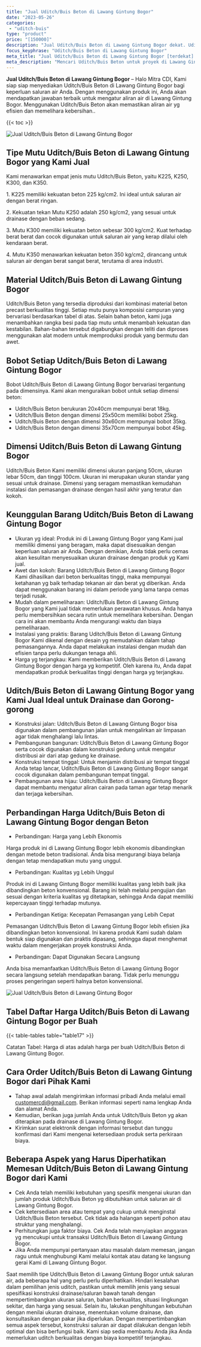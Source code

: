 ```yaml
---
title: "Jual Uditch/Buis Beton di Lawang Gintung Bogor"
date: "2023-05-26"
categories:
 - "uditch-buis"
type: "product"
price: "[150000]"
description: "Jual Uditch/Buis Beton di Lawang Gintung Bogor dekat. Uditch/Buis Beton ini umumnya digunakan dalam proyek konstruksi sebagai sistem pembuangan air yang efisien dan tahan lama. Silakan kontak kami untuk informasi lebih lanjut."
focus_keyphrase: "Uditch/Buis Beton di Lawang Gintung Bogor"
meta_title: "Jual Uditch/Buis Beton di Lawang Gintung Bogor [terdekat] - CDI"
meta_description: "Mencari Uditch/Buis Beton untuk proyek di Lawang Gintung Bogor? Kami menyediakan Uditch/Buis Beton berkualitas untuk infrastruktur saluran pembuangan. Dapatkan penawaran terbaik sekarang."
---
```


**Jual Uditch/Buis Beton di Lawang Gintung Bogor** – Halo Mitra CDI, Kami siap siap menyediakan Uditch/Buis Beton di Lawang Gintung Bogor bagi keperluan saluran air Anda. Dengan menggunakan produk ini, Anda akan mendapatkan jawaban terbaik untuk mengatur aliran air di Lawang Gintung Bogor. Menggunakan Uditch/Buis Beton akan memastikan aliran air yg efisien dan memelihara kebersihan..

{{< toc >}}

![Jual Uditch/Buis Beton di Lawang Gintung Bogor](/images/uditch-buis/uditch-beton-26.jpg)

## Tipe Mutu Uditch/Buis Beton di Lawang Gintung Bogor yang Kami Jual

Kami menawarkan empat jenis mutu Uditch/Buis Beton, yaitu K225, K250, K300, dan K350.

1\. K225 memiliki kekuatan beton 225 kg/cm2. Ini ideal untuk saluran air dengan berat ringan.

2\. Kekuatan tekan Mutu K250 adalah 250 kg/cm2, yang sesuai untuk drainase dengan beban sedang.

3\. Mutu K300 memiliki kekuatan beton sebesar 300 kg/cm2. Kuat terhadap berat berat dan cocok digunakan untuk saluran air yang kerap dilalui oleh kendaraan berat.

4\. Mutu K350 menawarkan kekuatan beton 350 kg/cm2, dirancang untuk saluran air dengan berat sangat berat, terutama di area industri.

## Material Uditch/Buis Beton di Lawang Gintung Bogor

Uditch/Buis Beton yang tersedia diproduksi dari kombinasi material beton precast berkualitas tinggi. Setiap mutu punya komposisi campuran yang bervariasi berdasarkan tabel di atas. Selain bahan beton, kami juga menambahkan rangka besi pada tiap mutu untuk menambah kekuatan dan kestabilan. Bahan-bahan tersebut digabungkan dengan teliti dan diproses menggunakan alat modern untuk memproduksi produk yang bermutu dan awet.

## Bobot Setiap Uditch/Buis Beton di Lawang Gintung Bogor

Bobot Uditch/Buis Beton di Lawang Gintung Bogor bervariasi tergantung pada dimensinya. Kami akan menguraikan bobot untuk setiap dimensi beton:

*   Uditch/Buis Beton berukuran 20x40cm mempunyai berat 18kg.
*   Uditch/Buis Beton dengan dimensi 25x50cm memiliki bobot 25kg.
*   Uditch/Buis Beton dengan dimensi 30x60cm mempunyai bobot 35kg.
*   Uditch/Buis Beton dengan dimensi 35x70cm mempunyai bobot 45kg.

## Dimensi Uditch/Buis Beton di Lawang Gintung Bogor

Uditch/Buis Beton Kami memiliki dimensi ukuran panjang 50cm, ukuran lebar 50cm, dan tinggi 100cm. Ukuran ini merupakan ukuran standar yang sesuai untuk drainase. Dimensi yang seragam memastikan kemudahan instalasi dan pemasangan drainase dengan hasil akhir yang teratur dan kokoh.

## Keunggulan Barang Uditch/Buis Beton di Lawang Gintung Bogor

*   Ukuran yg ideal: Produk ini di Lawang Gintung Bogor yang Kami jual memiliki dimensi yang beragam, maka dapat disesuaikan dengan keperluan saluran air Anda. Dengan demikian, Anda tidak perlu cemas akan kesulitan menyesuaikan ukuran drainase dengan produk yg Kami jual.
*   Awet dan kokoh: Barang Uditch/Buis Beton di Lawang Gintung Bogor Kami dihasilkan dari beton berkualitas tinggi, maka mempunyai ketahanan yg baik terhadap tekanan air dan berat yg diberikan. Anda dapat menggunakan barang ini dalam periode yang lama tanpa cemas terjadi rusak.
*   Mudah dalam pemeliharaan: Uditch/Buis Beton di Lawang Gintung Bogor yang Kami jual tidak memerlukan perawatan khusus. Anda hanya perlu membersihkan secara rutin untuk memelihara kebersihan. Dengan cara ini akan membantu Anda mengurangi waktu dan biaya pemeliharaan.
*   Instalasi yang praktis: Barang Uditch/Buis Beton di Lawang Gintung Bogor Kami dikenal dengan desain yg memudahkan dalam tahap pemasangannya. Anda dapat melakukan instalasi dengan mudah dan efisien tanpa perlu dukungan tenaga ahli.
*   Harga yg terjangkau: Kami memberikan Uditch/Buis Beton di Lawang Gintung Bogor dengan harga yg kompetitif. Oleh karena itu, Anda dapat mendapatkan produk berkualitas tinggi dengan harga yg terjangkau.

## Uditch/Buis Beton di Lawang Gintung Bogor yang Kami Jual Ideal untuk Drainase dan Gorong-gorong

*   Konstruksi jalan: Uditch/Buis Beton di Lawang Gintung Bogor bisa digunakan dalam pembangunan jalan untuk mengalirkan air limpasan agar tidak menghalangi lalu lintas.
*   Pembangunan bangunan: Uditch/Buis Beton di Lawang Gintung Bogor serta cocok digunakan dalam konstruksi gedung untuk mengatur distribusi air dari atap gedung ke drainase.
*   Konstruksi tempat tinggal: Untuk menjamin distribusi air tempat tinggal Anda tetap lancar, Uditch/Buis Beton di Lawang Gintung Bogor sangat cocok digunakan dalam pembangunan tempat tinggal.
*   Pembangunan area hijau: Uditch/Buis Beton di Lawang Gintung Bogor dapat membantu mengatur aliran cairan pada taman agar tetap menarik dan terjaga kebersihan.

## Perbandingan Harga Uditch/Buis Beton di Lawang Gintung Bogor dengan Beton

*   Perbandingan: Harga yang Lebih Ekonomis

Harga produk ini di Lawang Gintung Bogor lebih ekonomis dibandingkan dengan metode beton tradisional. Anda bisa mengurangi biaya belanja dengan tetap mendapatkan mutu yang unggul.
*   Perbandingan: Kualitas yg Lebih Unggul

Produk ini di Lawang Gintung Bogor memiliki kualitas yang lebih baik jika dibandingkan beton konvensional. Barang ini telah melalui pengujian dan sesuai dengan kriteria kualitas yg ditetapkan, sehingga Anda dapat memiliki kepercayaan tinggi terhadap mutunya.
*   Perbandingan Ketiga: Kecepatan Pemasangan yang Lebih Cepat

Pemasangan Uditch/Buis Beton di Lawang Gintung Bogor lebih efisien jika dibandingkan beton konvensional. Ini karena produk Kami sudah dalam bentuk siap digunakan dan praktis dipasang, sehingga dapat menghemat waktu dalam mengerjakan proyek konstruksi Anda.
*   Perbandingan: Dapat Digunakan Secara Langsung

Anda bisa memanfaatkan Uditch/Buis Beton di Lawang Gintung Bogor secara langsung setelah mendapatkan barang. Tidak perlu menunggu proses pengeringan seperti halnya beton konvensional.

![Jual Uditch/Buis Beton di Lawang Gintung Bogor](/images/uditch-buis/buis-beton-29.jpg)

## Tabel Daftar Harga Uditch/Buis Beton di Lawang Gintung Bogor per Buah

{{< table-tables table="table17" >}}

Catatan Tabel: Harga di atas adalah harga per buah Uditch/Buis Beton di Lawang Gintung Bogor.

## Cara Order Uditch/Buis Beton di Lawang Gintung Bogor dari Pihak Kami

*   Tahap awal adalah mengirimkan informasi pribadi Anda melalui email customercdi@gmail.com. Berikan informasi seperti nama lengkap Anda dan alamat Anda.
*   Kemudian, berikan juga jumlah Anda untuk Uditch/Buis Beton yg akan diterapkan pada drainase di Lawang Gintung Bogor.
*   Kirimkan surat elektronik dengan informasi tersebut dan tunggu konfirmasi dari Kami mengenai ketersediaan produk serta perkiraan biaya.

## Beberapa Aspek yang Harus Diperhatikan Memesan Uditch/Buis Beton di Lawang Gintung Bogor dari Kami

*   Cek Anda telah memiliki kebutuhan yang spesifik mengenai ukuran dan jumlah produk Uditch/Buis Beton yg dibutuhkan untuk saluran air di Lawang Gintung Bogor.
*   Cek ketersediaan area atau tempat yang cukup untuk menginstal Uditch/Buis Beton tersebut. Cek tidak ada halangan seperti pohon atau struktur yang menghalangi.
*   Perhitungkan juga faktor biaya. Cek Anda telah menyiapkan anggaran yg mencukupi untuk transaksi Uditch/Buis Beton di Lawang Gintung Bogor.
*   Jika Anda mempunyai pertanyaan atau masalah dalam memesan, jangan ragu untuk menghubungi Kami melalui kontak atau datang ke langsung gerai Kami di Lawang Gintung Bogor.

Saat memilih tipe Uditch/Buis Beton di Lawang Gintung Bogor untuk saluran air, ada beberapa hal yang perlu perlu diperhatikan. Hindari kesalahan dalam pemilihan jenis uditch, pastikan untuk memilih jenis yang sesuai spesifikasi konstruksi drainase/saluran bawah tanah dengan mempertimbangkan ukuran saluran, bahan berkualitas, situasi lingkungan sekitar, dan harga yang sesuai. Selain itu, lakukan penghitungan kebutuhan dengan menilai ukuran drainase, menentukan volume drainase, dan konsultasikan dengan pakar jika diperlukan. Dengan mempertimbangkan semua aspek tersebut, konstruksi saluran air dapat dilakukan dengan lebih optimal dan bisa berfungsi baik. Kami siap sedia membantu Anda jika Anda memerlukan uditch berkualitas dengan biaya kompetitif terjangkau.